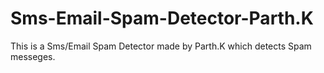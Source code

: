 # Sms-Email-Spam-Detector-Parth.K
This is a Sms/Email Spam Detector made by Parth.K which detects Spam messeges.
